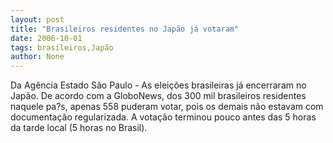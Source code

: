 ```yaml
---
layout: post
title: "Brasileiros residentes no Japão já votaram"
date: 2006-10-01
tags: brasileiros,Japão
author: None
---
```

Da Agência Estado
São Paulo - As eleições brasileiras já encerraram no Japão. De acordo com a GloboNews, dos 300 mil brasileiros residentes naquele pa?s, apenas 558 puderam votar, pois os demais não estavam com documentação regularizada. A votação terminou pouco antes das 5 horas da tarde local (5 horas no Brasil). 